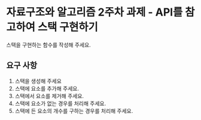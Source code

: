 # 자료구조와 알고리즘 2주차 과제 - API를 참고하여 스택 구현하기

스택을 구현하는 함수를 작성해 주세요.

## 요구 사항

1. 스택을 생성해 주세요
2. 스택에 요소를 추가해 주세요.
3. 스택에서 요소를 제거해 주세요.
4. 스택에 요소가 없는 경우를 처리해 주세요.
5. 스택에 든 요소의 개수를 구하는 경우를 처리해 주세요.
